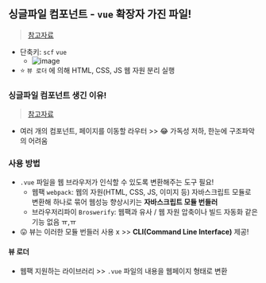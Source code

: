 ## 싱글파일 컴포넌트 - `vue` 확장자 가진 파일!
> [참고자료](https://joshua1988.github.io/vue-camp/vue/sfc.html#%E1%84%89%E1%85%B5%E1%86%BC%E1%84%80%E1%85%B3%E1%86%AF-%E1%84%91%E1%85%A1%E1%84%8B%E1%85%B5%E1%86%AF-%E1%84%8F%E1%85%A5%E1%86%B7%E1%84%91%E1%85%A9%E1%84%82%E1%85%A5%E1%86%AB%E1%84%90%E1%85%B3%E1%84%8B%E1%85%B4-%E1%84%83%E1%85%A9%E1%86%BC%E1%84%8C%E1%85%A1%E1%86%A8-%E1%84%8B%E1%85%AF%E1%86%AB%E1%84%85%E1%85%B5)
- 단축키: `scf` `vue`
  - ![image](https://user-images.githubusercontent.com/61215550/205801895-f1c985b8-8bd1-401d-a168-683251584566.png)
- ⭐ `뷰 로더` 에 의해 HTML, CSS, JS 웹 자원 분리 실행
### 싱글파일 컴포넌트 생긴 이유!
> [참고자료](https://owin2828.github.io/devlog/2020/11/06/web-11.html)
- 여러 개의 컴포넌트, 페이지를 이동할 라우터 >> 😂 가독성 저하, 한눈에 구조파악의 어려움

### 사용 방법
- `.vue` 파일을 웹 브라우저가 인식할 수 있도록 변환해주는 도구 필요!
  - 웹팩 `webpack`: 웹의 자원(HTML, CSS, JS, 이미지 등) 자바스크립트 모듈로 변환해 하나로 묶어 웹성능 향상시키는 **자바스크립트 모듈 번들러**
  - 브라우저리파이 `Broswerify`: 웹팩과 유사 / 웹 자원 압축이나 빌드 자동화 같은 기능 없음 ㅠ,ㅠ
- 😛 뷰는 이러한 모듈 번들러 사용 x >> **CLI(Command Line Interface)** 제공!
#### 뷰 로더
- 웹팩 지원하는 라이브러리 >> `.vue` 파일의 내용을 웹페이지 형태로 변환
